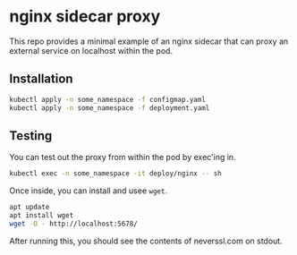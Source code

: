 # nginx sidecar proxy

This repo provides a minimal example of an nginx sidecar that can proxy an external service on localhost within the pod.

## Installation

```sh
kubectl apply -n some_namespace -f configmap.yaml
kubectl apply -n some_namespace -f deployment.yaml
```

## Testing

You can test out the proxy from within the pod by exec'ing in.

```sh
kubectl exec -n some_namespace -it deploy/nginx -- sh
```

Once inside, you can install and usee `wget`.

```sh
apt update
apt install wget
wget -O - http://localhost:5678/
```

After running this, you should see the contents of neverssl.com on stdout.
